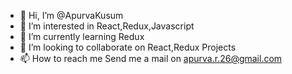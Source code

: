 - 👋 Hi, I’m @ApurvaKusum
- 👀 I’m interested in React,Redux,Javascript
- 🌱 I’m currently learning Redux
- 💞️ I’m looking to collaborate on React,Redux Projects
- 📫 How to reach me 
Send me a mail on apurva.r.26@gmail.com

<!---
ApurvaKusum/ApurvaKusum is a ✨ special ✨ repository because its `README.md` (this file) appears on your GitHub profile.
You can click the Preview link to take a look at your changes.
--->

